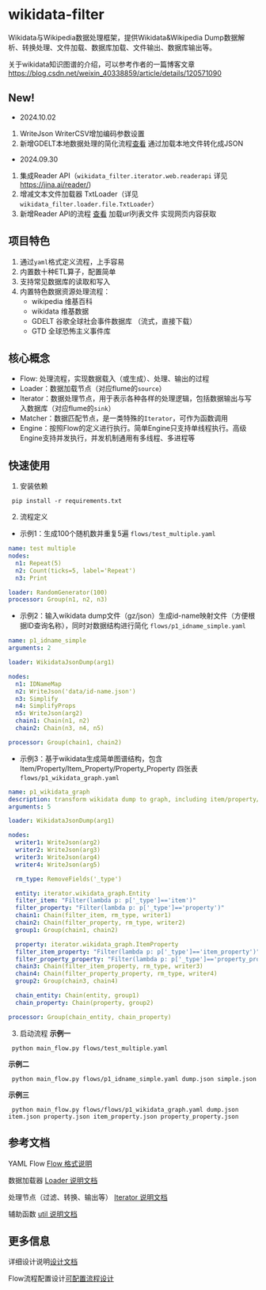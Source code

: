# wikidata-filter
Wikidata与Wikipedia数据处理框架，提供Wikidata&Wikipedia Dump数据解析、转换处理、文件加载、数据库加载、文件输出、数据库输出等。

关于wikidata知识图谱的介绍，可以参考作者的一篇博客文章 https://blog.csdn.net/weixin_40338859/article/details/120571090

## New!
- 2024.10.02
1. WriteJson WriterCSV增加编码参数设置
2. 新增GDELT本地数据处理的简化流程[查看](flows/gdelt_local.yaml) 通过加载本地文件转化成JSON

- 2024.09.30
1. 集成Reader API（`wikidata_filter.iterator.web.readerapi` 详见 https://jina.ai/reader/)
2. 增减文本文件加载器 TxtLoader（详见 `wikidata_filter.loader.file.TxtLoader`）
3. 新增Reader API的流程 [查看](flows/crawl_webpage_readerapi.yaml) 加载url列表文件 实现网页内容获取


## 项目特色
1. 通过`yaml`格式定义流程，上手容易
2. 内置数十种ETL算子，配置简单
3. 支持常见数据库的读取和写入
4. 内置特色数据资源处理流程：
   - wikipedia 维基百科
   - wikidata 维基数据
   - GDELT 谷歌全球社会事件数据库 （流式，直接下载）
   - GTD 全球恐怖主义事件库 


## 核心概念
- Flow: 处理流程，实现数据载入（或生成）、处理、输出的过程
- Loader：数据加载节点（对应flume的`source`） 
- Iterator：数据处理节点，用于表示各种各样的处理逻辑，包括数据输出与写入数据库（对应flume的`sink`）  
- Matcher：数据匹配节点，是一类特殊的`Iterator`，可作为函数调用
- Engine：按照Flow的定义进行执行。简单Engine只支持单线程执行。高级Engine支持并发执行，并发机制通用有多线程、多进程等

## 快速使用
1. 安装依赖
```shell
 pip install -r requirements.txt
```

2. 流程定义

- 示例1：生成100个随机数并重复5遍 `flows/test_multiple.yaml`

```yaml
name: test multiple
nodes:
  n1: Repeat(5)
  n2: Count(ticks=5, label='Repeat')
  n3: Print

loader: RandomGenerator(100)
processor: Group(n1, n2, n3)

```

- 示例2：输入wikidata dump文件（gz/json）生成id-name映射文件（方便根据ID查询名称），同时对数据结构进行简化 `flows/p1_idname_simple.yaml`
```yaml
name: p1_idname_simple
arguments: 2

loader: WikidataJsonDump(arg1)

nodes:
  n1: IDNameMap
  n2: WriteJson('data/id-name.json')
  n3: Simplify
  n4: SimplifyProps
  n5: WriteJson(arg2)
  chain1: Chain(n1, n2)
  chain2: Chain(n3, n4, n5)

processor: Group(chain1, chain2)
```

- 示例3：基于wikidata生成简单图谱结构，包含Item/Property/Item_Property/Property_Property 四张表 `flows/p1_wikidata_graph.yaml`
```yaml
name: p1_wikidata_graph
description: transform wikidata dump to graph, including item/property/item_property/property_property
arguments: 5

loader: WikidataJsonDump(arg1)

nodes:
  writer1: WriteJson(arg2)
  writer2: WriteJson(arg3)
  writer3: WriteJson(arg4)
  writer4: WriteJson(arg5)

  rm_type: RemoveFields('_type')

  entity: iterator.wikidata_graph.Entity
  filter_item: "Filter(lambda p: p['_type']=='item')"
  filter_property: "Filter(lambda p: p['_type']=='property')"
  chain1: Chain(filter_item, rm_type, writer1)
  chain2: Chain(filter_property, rm_type, writer2)
  group1: Group(chain1, chain2)

  property: iterator.wikidata_graph.ItemProperty
  filter_item_property: "Filter(lambda p: p['_type']=='item_property')"
  filter_property_property: "Filter(lambda p: p['_type']=='property_property')"
  chain3: Chain(filter_item_property, rm_type, writer3)
  chain4: Chain(filter_property_property, rm_type, writer4)
  group2: Group(chain3, chain4)

  chain_entity: Chain(entity, group1)
  chain_property: Chain(property, group2)

processor: Group(chain_entity, chain_property)
```

3. 启动流程
**示例一**
```shell
 python main_flow.py flows/test_multiple.yaml
```

**示例二**
```shell
 python main_flow.py flows/p1_idname_simple.yaml dump.json simple.json
```

**示例三**
```shell
 python main_flow.py flows/flows/p1_wikidata_graph.yaml dump.json item.json property.json item_property.json property_property.json
```

## 参考文档

YAML Flow [Flow 格式说明](docs/yaml-flow.md)

数据加载器 [Loader 说明文档](docs/loader.md)

处理节点（过滤、转换、输出等） [Iterator 说明文档](docs/iterator.md)

辅助函数 [util 说明文档](docs/util.md)


## 更多信息

详细设计说明[设计文档](docs/main-design.md)

Flow流程配置设计[可配置流程设计](docs/yaml-flow-design.md)
